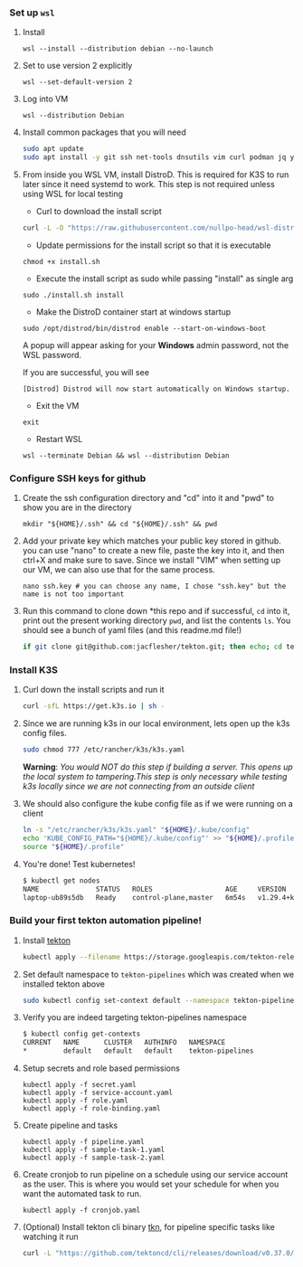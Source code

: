 
### Set up `wsl`

1. Install
    ```
    wsl --install --distribution debian --no-launch
    ```

1. Set to use version 2 explicitly
    ```
    wsl --set-default-version 2
    ```

1. Log into VM
    ```
    wsl --distribution Debian
    ```

1. Install common packages that you will need
    ```bash
    sudo apt update
    sudo apt install -y git ssh net-tools dnsutils vim curl podman jq yq
    ```

1. From inside you WSL VM, install DistroD.  This is required for K3S to run later since it need systemd to work.  This step is not required unless using WSL for local testing

    * Curl to download the install script
    ```bash
    curl -L -O "https://raw.githubusercontent.com/nullpo-head/wsl-distrod/main/install.sh"
    ```

    * Update permissions for the install script so that it is executable
    ```
    chmod +x install.sh
    ```

    * Execute the install script as sudo while passing "install" as single arg
    ```
    sudo ./install.sh install
    ```

    * Make the DistroD container start at windows startup
    ```
    sudo /opt/distrod/bin/distrod enable --start-on-windows-boot
    ```

    A popup will appear asking for your **Windows** admin password, not the WSL password. 

    If you are successful, you will see 

    `[Distrod] Distrod will now start automatically on Windows startup.`

    * Exit the VM
    ```
    exit
    ```

    * Restart WSL
    ```
    wsl --terminate Debian && wsl --distribution Debian
    ```

### Configure SSH keys for github

1. Create the ssh configuration directory and "cd" into it and "pwd" to show you are in the directory
    ```
    mkdir "${HOME}/.ssh" && cd "${HOME}/.ssh" && pwd
    ```

1. Add your private key which matches your public key stored in github. you can use "nano" to create a new file, paste the key into it, and then ctrl+X and make sure to save. Since we install "VIM" when setting up our VM, we can also use that for the same process. 
    ```
    nano ssh.key # you can choose any name, I chose "ssh.key" but the name is not too important
    ```

1. Run this command to clone down *this repo and if successful, `cd` into it, print out the present working directory `pwd`, and list the contents `ls`.  You should see a bunch of yaml files (and this readme.md file!)
    ```bash
    if git clone git@github.com:jacflesher/tekton.git; then echo; cd tekton; echo; pwd; echo; ls; else echo; echo "$(tput setaf 1)git clone failed$(tput sgr0)"; fi
    ```

### Install K3S

1. Curl down the install scripts and run it
    ```bash
    curl -sfL https://get.k3s.io | sh -
    ```

1. Since we are running k3s in our local environment, lets open up the k3s config files.  
    ```bash
    sudo chmod 777 /etc/rancher/k3s/k3s.yaml
    ```
    **Warning**: *You would NOT do this step if building a server. This opens up the local system to tampering.This step is only necessary while testing k3s locally since we are not connecting from an outside client*

1. We should also configure the kube config file as if we were running on a client
    ```bash
    ln -s "/etc/rancher/k3s/k3s.yaml" "${HOME}/.kube/config"
    echo 'KUBE_CONFIG_PATH="${HOME}/.kube/config"' >> "${HOME}/.profile"
    source "${HOME}/.profile"
    ```

1. You're done! Test kubernetes!
    ```bash
    $ kubectl get nodes
    NAME              STATUS   ROLES                  AGE     VERSION
    laptop-ub89s5db   Ready    control-plane,master   6m54s   v1.29.4+k3s1
    ```

### Build your first tekton automation pipeline!

1. Install [tekton](https://tekton.dev/docs/installation/pipelines)
    ```bash
    kubectl apply --filename https://storage.googleapis.com/tekton-releases/pipeline/latest/release.yaml
    ```

1. Set default namespace to `tekton-pipelines` which was created when we installed tekton above
    ```bash
    sudo kubectl config set-context default --namespace tekton-pipelines
    ```

1. Verify you are indeed targeting tekton-pipelines namespace
    ```bash
    $ kubectl config get-contexts
    CURRENT   NAME      CLUSTER   AUTHINFO   NAMESPACE
    *         default   default   default    tekton-pipelines
    ```

1. Setup secrets and role based permissions
    ```
    kubectl apply -f secret.yaml
    kubectl apply -f service-account.yaml
    kubectl apply -f role.yaml
    kubectl apply -f role-binding.yaml
    ```

1. Create pipeline and tasks
    ```
    kubectl apply -f pipeline.yaml
    kubectl apply -f sample-task-1.yaml
    kubectl apply -f sample-task-2.yaml
    ```

1. Create cronjob to run pipeline on a schedule using our service account as the user. This is where you would set your schedule for when you want the automated task to run.
    ```
    kubectl apply -f cronjob.yaml
    ```

1. (Optional) Install tekton cli binary [tkn](https://github.com/tektoncd/cli/blob/main/releases.md), for pipeline specific tasks like watching it run
    ```bash
    curl -L "https://github.com/tektoncd/cli/releases/download/v0.37.0/tektoncd-cli-0.37.0_Linux-64bit.deb" --output "tkn.deb" && sudo dpkg -i "tkn.deb"
    ```